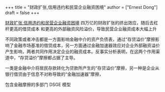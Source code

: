+++
title = "财政扩张,信用违约和民营企业融资困境"
author = ["Ernest Dong"]
draft = false
+++

[财政扩张,信用违约和民营企业融资困境](/ox-hugo/财政扩张、信用违约和民营企业融资困境_梅冬州.pdf)
四万亿的财政扩张的挤出效应，随后去杠杆更高的借贷成本 和更高的外部融资风险溢价，导致民营企业融资成本大幅上升

不同政策或者冲击都是一方面影响金融中介的资产负债表，通过“存贷溢价”摩擦影响了金融市场基准的借贷成本，另一方面通过金融加速器效应对企业外部融资溢价产生影响，两者共同作用决定企业的融资成本。反事实分析表明，在这两个作用渠道中，“存贷溢价”摩擦都占据了主导。

一类是金融中介将居民存款转化为贷款所产生的“存贷溢价”摩擦，另一种是企业从银行借贷由于信息不对称导致的“金融加速器”摩擦，

包含金融摩擦的多部门 DSGE 模型